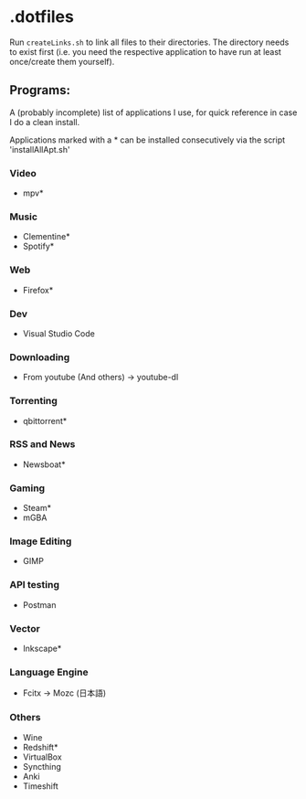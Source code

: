 # .dotfiles

Run `createLinks.sh` to link all files to their directories. The directory needs to exist first (i.e. you need the respective application to have run at least once/create them yourself).

## Programs:
A (probably incomplete) list of applications I use, for quick reference in case I do a clean install.

Applications marked with a * can be installed consecutively via the script 'installAllApt.sh'

### Video

- mpv*

### Music

- Clementine*
- Spotify*

### Web

- Firefox*

### Dev

- Visual Studio Code

### Downloading

- From youtube (And others) -> youtube-dl

### Torrenting

- qbittorrent*

### RSS and News

- Newsboat*

### Gaming

- Steam*
- mGBA

### Image Editing

- GIMP

### API testing

- Postman

### Vector

- Inkscape*

### Language Engine

- Fcitx -> Mozc (日本語) 

### Others

- Wine
- Redshift*
- VirtualBox
- Syncthing
- Anki
- Timeshift
